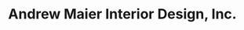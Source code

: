 ---
title: "Andrew Maier Interior Design, Inc."
url: /locust-valley/andrew-maier-interior-design-inc/
shop: Raumausstattung
---